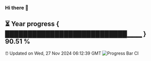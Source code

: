 ### Hi there 👋
⏳ Year progress { ███████████████████████████▁▁▁ } 90.51 %
---
⏰ Updated on Wed, 27 Nov 2024 06:12:39 GMT
![Progress Bar CI](https://github.com/Moyi321/Moyi321/workflows/Progress%20Bar%20CI/badge.svg)
